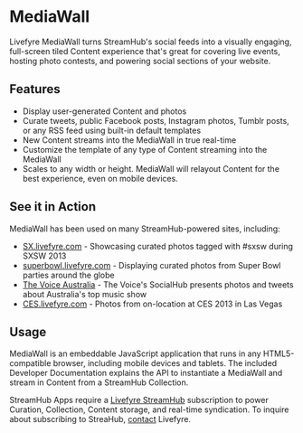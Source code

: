 # MediaWall

Livefyre MediaWall turns StreamHub's social feeds into a visually engaging, full-screen tiled Content experience that's great for covering live events, hosting photo contests, and powering social sections of your website.

## Features

* Display user-generated Content and photos
* Curate tweets, public Facebook posts, Instagram photos, Tumblr posts, or any RSS feed using built-in default templates
* New Content streams into the MediaWall in true real-time
* Customize the template of any type of Content streaming into the MediaWall
* Scales to any width or height. MediaWall will relayout Content for the best experience, even on mobile devices.

## See it in Action

MediaWall has been used on many StreamHub-powered sites, including:

* [SX.livefyre.com](http://sx.livefyre.com/wall/) - Showcasing curated photos tagged with #sxsw during SXSW 2013
* [superbowl.livefyre.com](http://superbowl.livefyre.com/#/media) - Displaying curated photos from Super Bowl parties around the globe
* [The Voice Australia](http://www.thevoice.com.au/social.html) - The Voice's SocialHub presents photos and tweets about Australia's top music show
* [CES.livefyre.com](http://ces.livefyre.com/) - Photos from on-location at CES 2013 in Las Vegas

## Usage

MediaWall is an embeddable JavaScript application that runs in any HTML5-compatible browser, including mobile devices and tablets. The included Developer Documentation explains the API to instantiate a MediaWall and stream in Content from a StreamHub Collection.

StreamHub Apps require a [Livefyre StreamHub](http://www.livefyre.com/streamhub/) subscription to power Curation, Collection, Content storage, and real-time syndication. To inquire about subscribing to StreaHub, [contact](mailto:sales@livefyre.com) Livefyre.